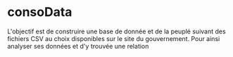 # consoData
L'objectif est de construire une base de donnée et de la peuplé suivant des fichiers CSV au choix disponibles sur le site du gouvernement. Pour ainsi analyser ses données et d'y trouvée une relation
